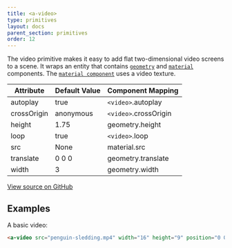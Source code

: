 ```yaml
---
title: <a-video>
type: primitives
layout: docs
parent_section: primitives
order: 12
---
```


The video primitive makes it easy to add flat two-dimensional video screens to a scene. It wraps an entity that contains [`geometry`](../components/geometry.html) and [`material`](../components/material.html) components. The [`material component`](../components/material.html) uses a video texture.

| Attribute           | Default Value   | Component Mapping         |
| ------------------- | --------------- | ------------------------- |
| autoplay            | true            | `<video>`.autoplay        |
| crossOrigin         | anonymous       | `<video>`.crossOrigin     |
| height              | 1.75            | geometry.height           |
| loop                | true            | `<video>`.loop            |
| src                 | None            | material.src              |
| translate           | 0 0 0           | geometry.translate        |
| width               | 3               | geometry.width            |

[View source on GitHub](https://github.com/aframevr/aframe/blob/master/elements/templates/a-video.html)

## Examples

A basic video:

```html
<a-video src="penguin-sledding.mp4" width="16" height="9" position="0 0 -20"><a-video>
```
